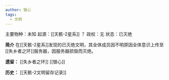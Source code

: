 ```yaml
---
author: 银心
tags:
  - 文明
---
```

主要物种：未知
起源：[[天骸-2星系]] ？
政权：无
状态：已灭绝

**简介**
在[[天骸-2星系]]发现的已灭绝文明，其全体成员因不明原因全体意识上传至[[失乡者之环]]服务器，因服务器损毁而灭绝。

**遗留：**
[[失乡者之环]]
[[银心]]

**历史：**
[[天骸-2文明留存记录]]

